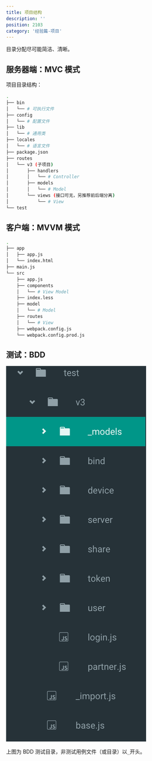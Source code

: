 ```yaml
---
title: 项目结构
description: ''
position: 2103
category: '经验篇-项目'
---
```


目录分配尽可能简洁、清晰。

## 服务器端：MVC 模式

项目目录结构：

```bash
.
├── bin
│   └── # 可执行文件
├── config
│   └── # 配置文件
├── lib
│   └── # 通用类
├── locales
│   └── # 语言文件
├── package.json
├── routes
│   └── v3 (子项目)
│       ├── handlers
│       │   └── # Controller
│       ├── models
│       │   └── # Model
│       └── views (接口可无，另推荐前后端分离)
│           └── # View
└── test
```

## 客户端：MVVM 模式

```bash
.
├── app
│   ├── app.js
│   └── index.html
├── main.js
└── src
    ├── app.js
    ├── components
    │   └── # View Model
    ├── index.less
    ├── model
    │   └── # Model
    ├── routes
    │   └── # View
    ├── webpack.config.js
    └── webpack.config.prod.js
```

## 测试：BDD

![BDD](/experience/project/test.png)

上图为 BDD 测试目录，非测试用例文件（或目录）以`_`开头。

<adsbygoogle></adsbygoogle>
